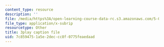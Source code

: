 ```yaml
---
content_type: resource
description: ''
file: /media/https%3A/open-learning-course-data-rc.s3.amazonaws.com/5-08j-biological-chemistry-ii-spring-2016/7c8594751a5e2deccc8f0775feaedaad_uS42vSWEGTU.srt
file_type: application/x-subrip
resourcetype: Other
title: 3play caption file
uid: 7c859475-1a5e-2dec-cc8f-0775feaedaad
---
```

